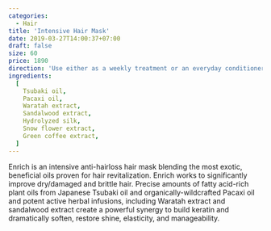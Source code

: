 ```yaml
---
categories:
  - Hair
title: 'Intensive Hair Mask'
date: 2019-03-27T14:00:37+07:00
draft: false
size: 60
price: 1890
direction: 'Use either as a weekly treatment or an everyday conditioner after Brisuthi oil shampoo. Massage well with your fingertips in gentle circular motion. Leave on for 15-20 minutes and rinse.'
ingredients:
  [
    Tsubaki oil,
    Pacaxi oil,
    Waratah extract,
    Sandalwood extract,
    Hydrolyzed silk,
    Snow flower extract,
    Green coffee extract,
  ]
---
```


Enrich is an intensive anti-hairloss hair mask blending the most exotic, beneficial oils proven for hair revitalization. Enrich works to significantly improve dry/damaged and brittle hair. Precise amounts of fatty acid-rich plant oils from Japanese Tsubaki oil and organically-wildcrafted Pacaxi oil and potent active herbal infusions, including Waratah extract and sandalwood extract create a powerful synergy to build keratin and dramatically soften, restore shine, elasticity, and manageability.
